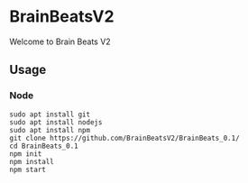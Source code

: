 # BrainBeatsV2
Welcome to Brain Beats V2

## Usage

### Node
```
sudo apt install git
sudo apt install nodejs
sudo apt install npm
git clone https://github.com/BrainBeatsV2/BrainBeats_0.1/
cd BrainBeats_0.1
npm init
npm install
npm start
```
